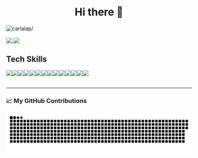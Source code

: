 
<h1 align="center"> Hi there 👋 </h1>

<p align="left"> <img src=https://komarev.com/ghpvc/?username=carlalap alt=carlalap/> </p>

<!-- STATS -->

<a href="https://github.com/carlalap/github-readme-stats">
<img height=200 align="center"  src="https://github-readme-stats.vercel.app/api?username=carlalap&theme=chartreuse-dark&show_icons=true" />
</a>
<a href="https://github.com/carlalap/convoychat">
  <img height=200 align="center" src="https://github-readme-stats.vercel.app/api/top-langs?username=carlalap&&theme=chartreuse-dark&layout=compact&langs_count=8&card_width=320" />
</a>


## Tech Skills 

<img align="left" src="https://img.shields.io/badge/-Python-98b982?style=for-the-badge&logo=python&logoColor=98b982&labelColor=282828">
<img align="left" src="https://img.shields.io/badge/-HTML-E49C55?style=for-the-badge&logo=html5&logoColor=E49C55&labelColor=282828">
<img align="left" src="https://img.shields.io/badge/-CSS-4DA2D1?style=for-the-badge&logo=css3&logoColor=4DA2D1&labelColor=282828">
<img align="left"  src="https://img.shields.io/badge/-Js-F5F095?style=for-the-badge&logo=Javascript&logoColor=F5F095&labelColor=282828">
<img align="left" src="https://img.shields.io/badge/-C-979DAC?style=for-the-badge&logo=c&logoColor=979DAC&labelColor=282828">
<img align="left" src="https://img.shields.io/badge/typescript-%23007ACC.svg?style=for-the-badge&logo=typescript&logoColor=white")
<img align="left" src="https://img.shields.io/badge/-jQuery-1E608C?style=for-the-badge&logo=jQuery&logoColor=1E608C&labelColor=282828">
<img align="left" src="https://img.shields.io/badge/-MySQL-338DBF?style=for-the-badge&logo=mysql&logoColor=338DBF&labelColor=282828">
<img align="left" src="https://img.shields.io/badge/-Docker-338DBF?style=for-the-badge&logo=docker&logoColor=338DBF&labelColor=282828">
<img align="left" src="https://img.shields.io/badge/-Flask-303439?style=for-the-badge&logo=flask&logoColor=dadada&labelColor=282828">
<img align="left" src="https://img.shields.io/badge/-GIT-C46339?style=for-the-badge&logo=git&logoColor=C46339&labelColor=282828">
<img align="left" src="https://img.shields.io/badge/-GITHUB-949DA5?style=for-the-badge&logo=github&logoColor=949DA5&labelColor=282828">
<img align="left" src="https://img.shields.io/badge/-linux-9E9E9E?style=for-the-badge&logo=linux&logoColor=9E9E9E&labelColor=282828">
<img align="left" src="https://img.shields.io/badge/-vim/nvim-4F9B4A?style=for-the-badge&logo=vim&logoColor=4F9B4A&labelColor=282828">
<img align="left" src="https://img.shields.io/badge/-vscode-518CB8?style=for-the-badge&logo=visual%20studio%20code&logoColor=518CB8&labelColor=282828">
  <br><br>
<hr>

### 📈 My GitHub Contributions
![Snake animation](https://github.com/jaiswaladi246/jaiswaladi246/blob/output/github-contribution-grid-snake.svg)



